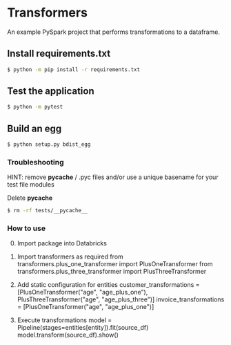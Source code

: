 # Transformers

An example PySpark project that performs transformations to a dataframe.

## Install requirements.txt

```sh
$ python -m pip install -r requirements.txt
```

## Test the application

```sh
$ python -m pytest
```

## Build an egg

```sh
$ python setup.py bdist_egg
```

### Troubleshooting

HINT: remove **pycache** / .pyc files and/or use a unique basename for your test file modules

Delete **pycache**

```sh
$ rm -rf tests/__pycache__
```

### How to use

0. Import package into Databricks

1. Import transformers as required
   from transformers.plus_one_transformer import PlusOneTransformer
   from transformers.plus_three_transformer import PlusThreeTransformer

1. Add static configuration for entities
   customer_transformations = [PlusOneTransformer("age", "age_plus_one"), PlusThreeTransformer("age", "age_plus_three")]
   invoice_transformations = [PlusOneTransformer("age", "age_plus_one")]

1. Execute transformations
   model = Pipeline(stages=entities[entity]).fit(source_df)
   model.transform(source_df).show()
